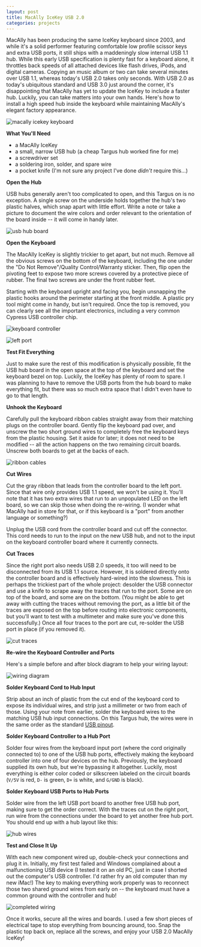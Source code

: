 ```yaml
---
layout: post
title: MacAlly IceKey USB 2.0
categories: projects
---
```

MacAlly has been producing the same IceKey keyboard since 2003, and while it's a solid performer featuring comfortable low profile scissor keys and extra USB ports, it still ships with a maddeningly slow internal USB 1.1 hub. While this early USB specification is plenty fast for a keyboard alone, it throttles back speeds of all attached devices like flash drives, iPods, and digital cameras. Copying an music album or two can take several minutes over USB 1.1, whereas today's USB 2.0 takes only seconds. With USB 2.0 as today's ubiquitous standard and USB 3.0 just around the corner, it's disappointing that MacAlly has yet to update the IceKey to include a faster hub. Luckily, you can take matters into your own hands. Here's how to install a high speed hub inside the keyboard while maintaining MacAlly's elegant factory appearance.

![macally icekey keyboard](/assets/macally_icekey_start.jpg)

**What You'll Need**

* a MacAlly IceKey
* a small, narrow USB hub (a cheap Targus hub worked fine for me)
* a screwdriver set
* a soldering iron, solder, and spare wire
* a pocket knife (I'm not sure any project I've done _didn't_ require this...)

**Open the Hub**

USB hubs generally aren't too complicated to open, and this Targus on is no exception. A single screw on the underside holds together the hub's two plastic halves, which snap apart with little effort. Write a note or take a picture to document the wire colors and order relevant to the orientation of the board inside -- it will come in handy later.

![usb hub board](/assets/macally_usb_hub_board.jpg)

**Open the Keyboard**

The MacAlly IceKey is slightly trickier to get apart, but not much. Remove all the obvious screws on the bottom of the keyboard, including the one under the "Do Not Remove"/Quality Control/Warranty sticker. Then, flip open the pivoting feet to expose two more screws covered by a protective piece of rubber. The final two screws are under the front rubber feet.

Starting with the keyboard upright and facing you, begin unsnapping the plastic hooks around the perimeter starting at the front middle. A plastic pry tool might come in handy, but isn't required. Once the top is removed, you can clearly see all the important electronics, including a very common Cypress USB controller chip.

![keyboard controller](/assets/macally_keyboard_controller.jpg)

![left port](/assets/macally_keyboard_leftport.jpg)

**Test Fit Everything**

Just to make sure the rest of this modification is physically possible, fit the USB hub board in the open space at the top of the keyboard and set the keyboard bezel on top. Luckily, the IceKey has plenty of room to spare. I was planning to have to remove the USB ports from the hub board to make everything fit, but there was so much extra space that I didn't even have to go to that length.

**Unhook the Keyboard**

Carefully pull the keyboard ribbon cables straight away from their matching plugs on the controller board. Gently flip the keyboard pad over, and unscrew the two short ground wires to completely free the keyboard keys from the plastic housing. Set it aside for later; it does not need to be modified -- all the action happens on the two remaining circuit boards. Unscrew both boards to get at the backs of each.

![ribbon cables](/assets/macally_keyboard_ribbon_cables.jpg)

**Cut Wires**

Cut the gray ribbon that leads from the controller board to the left port. Since that wire only provides USB 1.1 speed, we won't be using it. You'll note that it has two extra wires that run to an unpopulated LED on the left board, so we can skip those when doing the re-wiring. (I wonder what MacAlly had in store for that, or if this keyboard is a "port" from another language or something?)

Unplug the USB cord from the controller board and cut off the connector. This cord needs to run to the input on the new USB hub, and not to the input on the keyboard controller board where it currently connects.

**Cut Traces**

Since the right port also needs USB 2.0 speeds, it too will need to be disconnected from its USB 1.1 source. However, it is soldered directly onto the controller board and is effectively hard-wired into the slowness. This is perhaps the trickiest part of the whole project: desolder the USB connector and use a knife to scrape away the traces that run to the port. Some are on top of the board, and some are on the bottom. (You might be able to get away with cutting the traces without removing the port, as a little bit of the traces are exposed on the top before routing into electronic components, but you'll want to test with a multimeter and make sure you've done this successfully.) Once all four traces to the port are cut, re-solder the USB port in place (if you removed it).

![cut traces](/assets/macally_usb_traces_cut.jpg)

**Re-wire the Keyboard Controller and Ports**

Here's a simple before and after block diagram to help your wiring layout:

![wiring diagram](/assets/macally_icekey2_diagram.gif)

**Solder Keyboard Cord to Hub Input**

Strip about an inch of plastic from the cut end of the keyboard cord to expose its individual wires, and strip just a millimeter or two from each of those. Using your note from earlier, solder the keyboard wires to the matching USB hub input connections. On this Targus hub, the wires were in the same order as the standard [USB pinout](https://images.google.com/images?q=USB%20pinout).

**Solder Keyboard Controller to a Hub Port**

Solder four wires from the keyboard input port (where the cord originally connected to) to one of the USB hub ports, effectively making the keyboard controller into one of four devices on the hub. Previously, the keyboard supplied its own hub, but we're bypassing it altogether. Luckily, most everything is either color coded or silkscreen labeled on the circuit boards (`V/5V` is red, `D-` is green, `D+` is white, and `G/GND` is black).

**Solder Keyboard USB Ports to Hub Ports**

Solder wire from the left USB port board to another free USB hub port, making sure to get the order correct. With the traces cut on the right port, run wire from the connections under the board to yet another free hub port. You should end up with a hub layout like this:

![hub wires](/assets/macally_keyboard_hub_wires.jpg)

**Test and Close It Up**

With each new component wired up, double-check your connections and plug it in. Initially, my first test failed and Windows complained about a malfunctioning USB device (I tested it on an old PC, just in case I shorted out the computer's USB controller. I'd rather fry an old computer than my new iMac!) The key to making everything work properly was to reconnect those two shared ground wires from early on -- the keyboard must have a common ground with the controller and hub!

![completed wiring](/assets/macally_keyboard_test.jpg)

Once it works, secure all the wires and boards. I used a few short pieces of electrical tape to stop everything from bouncing around, too. Snap the plastic top back on, replace all the screws, and enjoy your USB 2.0 MacAlly IceKey!
